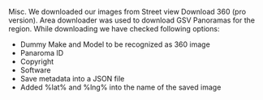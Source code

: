 Misc.
We downloaded our images from Street view Download 360 (pro version). Area downloader was used to download GSV Panoramas for the region.
While downloading we have checked following options:
- Dummy Make and Model to be recognized as 360 image
- Panaroma ID
- Copyright
- Software
- Save metadata into a JSON file
- Added %lat% and %lng% into the name of the saved image
